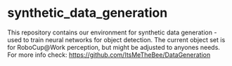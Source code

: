 # synthetic_data_generation
This repository contains our environment for synthetic data generation - used to train neural networks for object detection. The current object set is for RoboCup@Work perception, but might be adjusted to anyones needs.
For more info check: https://github.com/ItsMeTheBee/DataGeneration
